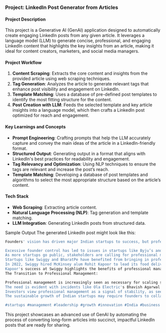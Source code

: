 ### Project: LinkedIn Post Generator from Articles

#### Project Description
This project is a Generative AI (GenAI) application designed to automatically create engaging LinkedIn posts from any given article. It leverages a language model (LLM) to generate concise, professional, and engaging LinkedIn content that highlights the key insights from an article, making it ideal for content creators, marketers, and social media managers.

#### Project Workflow
1. **Content Scraping**: Extracts the core content and insights from the provided article using web scraping techniques.
2. **Tag Generation**: Analyzes the article to generate relevant tags that enhance post visibility and engagement on LinkedIn.
3. **Template Matching**: Uses a database of pre-defined post templates to identify the most fitting structure for the content.
4. **Post Creation with LLM**: Feeds the selected template and key article insights into a language model, which then crafts a LinkedIn post optimized for reach and engagement.

#### Key Learnings and Concepts
- **Prompt Engineering**: Crafting prompts that help the LLM accurately capture and convey the main ideas of the article in a LinkedIn-friendly format.
- **Structured Output**: Generating output in a format that aligns with LinkedIn's best practices for readability and engagement.
- **Tag Relevancy and Optimization**: Using NLP techniques to ensure the tags are relevant and increase the post’s reach.
- **Template Matching**: Developing a database of post templates and algorithms to select the most appropriate structure based on the article’s content.

#### Tech Stack
- **Web Scraping**: Extracting article content.
- **Natural Language Processing (NLP)**: Tag generation and template matching.
- **LLM Integration**: Generating LinkedIn posts from structured data.

Sample Output
The generated LinkedIn post might look like this:

```bash
Founders' vision has driven major Indian startups to success, but professional management is becoming essential.

Excessive founder control has led to issues in startups like Byju’s and Housing.com.
As more startups go public, stakeholders are calling for professional management to ensure stability.
Startups like Swiggy and BharatPe have benefited from bringing in professional managers.
In 2022, Swiggy hired McKinsey alum Rohit Kapoor to lead its food delivery business, making it profitable ahead of its IPO.
Kapoor's success at Swiggy highlights the benefits of professional management in overcoming operational challenges.
The Transition to Professional Management:

Professional management is increasingly seen as necessary for scaling startups, despite founders' initial success.
The need is evident with incidents like Ola Electric's Bhavish Agarwal's spat with comedian Kunal Kamra, showcasing the importance of stable management.
Investors view professional management as a signal of stability, as seen in companies like Google and Apple.
The sustainable growth of Indian startups may require founders to collaborate with strong advisors, professional managers, and independent directors to avoid challenges.

#startups #management #leadership #growth #innovation #India #business #success
```
This project showcases an advanced use of GenAI by automating the process of converting long-form articles into succinct, impactful LinkedIn posts that are ready for sharing. 

